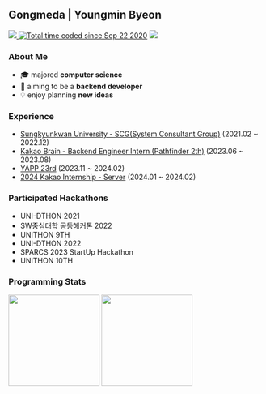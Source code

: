 <h2>Gongmeda | Youngmin Byeon</h2>

<div>
<a href="https://velog.io/@gongmeda">
   <img src="https://img.shields.io/badge/-gongmeda.log-20C997?style=flat&logo=velog&logoColor=20c997&labelColor=282828">
</a>
<a href="https://wakatime.com/@95e11c6f-fdc0-4a8a-a55d-d3690dce53a3"><img src="https://wakatime.com/badge/user/95e11c6f-fdc0-4a8a-a55d-d3690dce53a3.svg" alt="Total time coded since Sep 22 2020" /></a>
  <img src="https://hits.seeyoufarm.com/api/count/incr/badge.svg?url=https%3A%2F%2Fgithub.com%2FGongmeda&count_bg=%23555555&title_bg=%23555555&icon=&icon_color=%23E7E7E7&title=hits&edge_flat=false"/>
</div>

### About Me

- 🎓 majored **computer science**
- 🚀 aiming to be a **backend developer**
- 💡 enjoy planning **new ideas**

### Experience

- [Sungkyunkwan University - SCG(System Consultant Group)](https://scg.skku.ac.kr/) (2021.02 ~ 2022.12)
- [Kakao Brain - Backend Engineer Intern (Pathfinder 2th)](https://www.kakaobrain.com/) (2023.06 ~ 2023.08)
- [YAPP 23rd](https://www.yapp.co.kr/) (2023.11 ~ 2024.02)
- [2024 Kakao Internship - Server](https://www.kakaocorp.com/page/detail/10677) (2024.01 ~ 2024.02)

### Participated Hackathons

- UNI-DTHON 2021
- SW중심대학 공동해커톤 2022
- UNITHON 9TH
- UNI-DTHON 2022
- SPARCS 2023 StartUp Hackathon
- UNITHON 10TH

### Programming Stats

<img height="180rem" src="https://github-readme-stats.vercel.app/api?username=Gongmeda&show_icons=true&bg_color=00000000&border_color=00000000"></img>
<img height="180rem" src="http://mazassumnida.wtf/api/v2/generate_badge?boj=gongmeda"></img>
